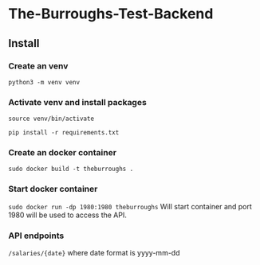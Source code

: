 # The-Burroughs-Test-Backend

## Install

### Create an venv

`python3 -m venv venv`

### Activate venv and install packages

`source venv/bin/activate`

`pip install -r requirements.txt`

### Create an docker container

`sudo docker build -t theburroughs .`

### Start docker container

`sudo docker run -dp 1980:1980 theburroughs`
Will start container and port 1980 will be used to access the API.

### API endpoints

`/salaries/{date}` where date format is yyyy-mm-dd


